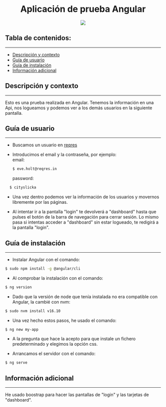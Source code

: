 <h1 align="center">Aplicación de prueba Angular</h1>
<p align="center"><img src="https://viterbit-careers-site.cdn.viterb.it/ozpi8csg7sp/603e5ecef0a9c797521604.png"/></p>

## Tabla de contenidos:

---

- [Descripción y contexto](#descripción-y-contexto)
- [Guía de usuario](#guía-de-usuario)
- [Guía de instalación](#guía-de-instalación)
- [Información adicional](#información-adicional)

## Descripción y contexto

---

Esto es una prueba realizada en Angular. Tenemos la información en una Api, nos logueamos y podemos ver a los demás usuarios en la siguiente pantalla.

## Guía de usuario

---

- Buscamos un usuario en [reqres](https://reqres.in/)

- Introducimos el email y la contraseña,
  por ejemplo:  
   email:

  ```bash
  $ eve.holt@reqres.in
  ```

   password:

```bash
  $ cityslicka
```

- Una vez dentro podemos ver la información de los usuarios y movernos libremente por las páginas.

- Al intentar ir a la pantalla "login" te devolverá a "dashboard" hasta que pulses el botón de la barra de navegación para cerrar sesión. Lo mismo pasa si intentas acceder a "dashboard" sin estar logueado, te redigirá a la pantalla "login".

## Guía de instalación

---

- Instalar Angular con el comando:

```bash
$ sudo npm install -g @angular/cli
```

- Al comprobar la instalación con el comando:

```bash
$ ng version
```

- Dado que la versión de node que tenía instalada no era compatible con Angular, la cambié con nvm:

```bash
$ sudo nvm install v16.10
```

- Una vez hecho estos pasos, he usado el comando:

```bash
$ ng new my-app
```

- A la pregunta que hace la acepto para que instale un fichero predeterminado y elegimos la opción css.

- Arrancamos el servidor con el comando:

```bash
$ ng serve
```

## Información adicional

---

He usado boostrap para hacer las pantallas de "login" y las tarjetas de "dashboard".
